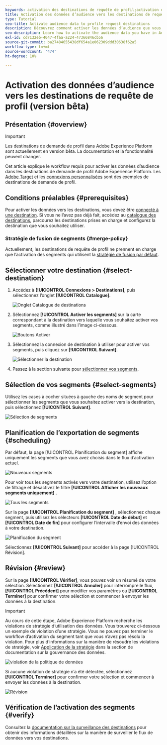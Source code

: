 ```yaml
---
keywords: activation des destinations de requête de profil;activation des données;destinations de requête de profil
title: Activation des données d’audience vers les destinations de requête de profil (version bêta)
type: Tutorial
seo-title: Activate audience data to profile request destinations
description: Découvrez comment activer les données d’audience que vous avez dans Adobe Experience Platform en mappant les segments aux destinations de requête de profil.
seo-description: Learn how to activate the audience data you have in Adobe Experience Platform by mapping segments to profile request destinations.
exl-id: cd7132eb-4047-4faa-a224-47366846cb56
source-git-commit: ba27484655438df654a1e062309ddd30638f62a5
workflow-type: tm+mt
source-wordcount: '474'
ht-degree: 10%

---
```


# Activation des données d’audience vers les destinations de requête de profil (version bêta)

## Présentation {#overview}

>[!IMPORTANT]
>
>Les destinations de demande de profil dans Adobe Experience Platform sont actuellement en version bêta. La documentation et la fonctionnalité peuvent changer.

Cet article explique le workflow requis pour activer les données d’audience dans les destinations de demande de profil Adobe Experience Platform. Les [Adobe Target](../../destinations/catalog/personalization/adobe-target-connection.md) et les [connexions personnalisées](../../destinations/catalog/personalization/custom-personalization.md) sont des exemples de destinations de demande de profil.

## Conditions préalables {#prerequisites}

Pour activer les données vers les destinations, vous devez être [connecté à une destination](./connect-destination.md). Si vous ne l’avez pas déjà fait, accédez au [catalogue des destinations](../catalog/overview.md), parcourez les destinations prises en charge et configurez la destination que vous souhaitez utiliser.

### Stratégie de fusion de segments {#merge-policy}

Actuellement, les destinations de requête de profil ne prennent en charge que l’activation des segments qui utilisent la [stratégie de fusion par défaut](../../segmentation/ui/segment-builder.md#merge-policies).

## Sélectionner votre destination {#select-destination}

1. Accédez à **[!UICONTROL Connexions > Destinations]**, puis sélectionnez l’onglet **[!UICONTROL Catalogue]**.

   ![Onglet Catalogue de destinations](../assets/ui/activate-segment-streaming-destinations/catalog-tab.png)

1. Sélectionnez **[!UICONTROL Activer les segments]** sur la carte correspondant à la destination vers laquelle vous souhaitez activer vos segments, comme illustré dans l’image ci-dessous.

   ![Boutons Activer](../assets/ui/activate-profile-request-destinations/activate-segments-button.png)

1. Sélectionnez la connexion de destination à utiliser pour activer vos segments, puis cliquez sur **[!UICONTROL Suivant]**.

   ![Sélectionner la destination](../assets/ui/activate-profile-request-destinations/select-destination.png)

1. Passez à la section suivante pour [sélectionner vos segments](#select-segments).

## Sélection de vos segments {#select-segments}

Utilisez les cases à cocher situées à gauche des noms de segment pour sélectionner les segments que vous souhaitez activer vers la destination, puis sélectionnez **[!UICONTROL Suivant]**.

![Sélection de segments](../assets/ui/activate-profile-request-destinations/select-segments.png)

## Planification de l’exportation de segments {#scheduling}

Par défaut, la page [!UICONTROL Planification du segment] affiche uniquement les segments que vous avez choisis dans le flux d’activation actuel.

![Nouveaux segments](../assets/ui/activate-profile-request-destinations/new-segments.png)

Pour voir tous les segments activés vers votre destination, utilisez l’option de filtrage et désactivez le filtre **[!UICONTROL Afficher les nouveaux segments uniquement]** .

![Tous les segments](../assets/ui/activate-profile-request-destinations/all-segments.png)

Sur la page **[!UICONTROL Planification du segment]** , sélectionnez chaque segment, puis utilisez les sélecteurs **[!UICONTROL Date de début]** et **[!UICONTROL Date de fin]** pour configurer l’intervalle d’envoi des données à votre destination.

![Planification du segment](../assets/ui/activate-profile-request-destinations/segment-schedule.png)

Sélectionnez **[!UICONTROL Suivant]** pour accéder à la page [!UICONTROL Révision].

## Révision {#review}

Sur la page **[!UICONTROL Vérifier]**, vous pouvez voir un résumé de votre sélection. Sélectionnez **[!UICONTROL Annuler]** pour interrompre le flux, **[!UICONTROL Précédent]** pour modifier vos paramètres ou **[!UICONTROL Terminer]** pour confirmer votre sélection et commencer à envoyer les données à la destination.

>[!IMPORTANT]
>
>Au cours de cette étape, Adobe Experience Platform recherche les violations de stratégie d’utilisation des données. Vous trouverez ci-dessous un exemple de violation d’une stratégie. Vous ne pouvez pas terminer le workflow d’activation du segment tant que vous n’avez pas résolu la violation. Pour plus d’informations sur la manière de résoudre les violations de stratégie, voir [Application de la stratégie](../../rtcdp/privacy/data-governance-overview.md#enforcement) dans la section de documentation sur la gouvernance des données.

![violation de la politique de données](../assets/common/data-policy-violation.png)

Si aucune violation de stratégie n’a été détectée, sélectionnez **[!UICONTROL Terminer]** pour confirmer votre sélection et commencer à envoyer les données à la destination.

![Révision](../assets/ui/activate-profile-request-destinations/review.png)

## Vérification de l’activation des segments {#verify}

Consultez la [documentation sur la surveillance des destinations](../../dataflows/ui/monitor-destinations.md) pour obtenir des informations détaillées sur la manière de surveiller le flux de données vers vos destinations.
